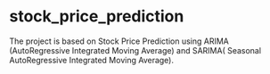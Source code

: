 # stock_price_prediction
The project is based on Stock Price Prediction using ARIMA (AutoRegressive Integrated Moving Average) and SARIMA( Seasonal AutoRegressive Integrated Moving Average).
